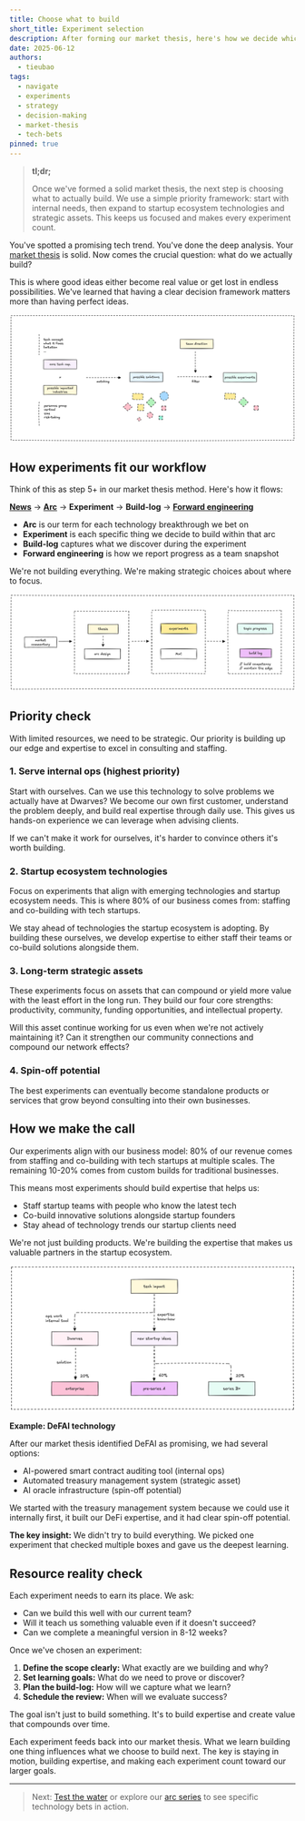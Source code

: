 ```yaml
---
title: Choose what to build
short_title: Experiment selection
description: After forming our market thesis, here's how we decide which experiments are worth building. A practical framework for turning tech bets into focused action.
date: 2025-06-12
authors:
  - tieubao
tags:
  - navigate
  - experiments
  - strategy
  - decision-making
  - market-thesis
  - tech-bets
pinned: true
---
```


> **tl;dr;**
>
> Once we've formed a solid market thesis, the next step is choosing what to actually build. We use a simple priority framework: start with internal needs, then expand to startup ecosystem technologies and strategic assets. This keeps us focused and makes every experiment count.

You've spotted a promising tech trend. You've done the deep analysis. Your [market thesis](market-thesis-method.md) is solid. Now comes the crucial question: what do we actually build?

This is where good ideas either become real value or get lost in endless possibilities. We've learned that having a clear decision framework matters more than having perfect ideas.

![](assets/market-thesis-method.png)

## How experiments fit our workflow

Think of this as step 5+ in our market thesis method. Here's how it flows:

**[News](growth-engine.md)** → **[Arc](/arc)** → **Experiment** → **Build-log** → **[Forward engineering](/forward-engineering)**

- **Arc** is our term for each technology breakthrough we bet on
- **Experiment** is each specific thing we decide to build within that arc
- **Build-log** captures what we discover during the experiment
- **Forward engineering** is how we report progress as a team snapshot

We're not building everything. We're making strategic choices about where to focus.

![](assets/report-workflow.png)

## Priority check

With limited resources, we need to be strategic. Our priority is building up our edge and expertise to excel in consulting and staffing.

### 1. Serve internal ops (highest priority)

Start with ourselves. Can we use this technology to solve problems we actually have at Dwarves? We become our own first customer, understand the problem deeply, and build real expertise through daily use. This gives us hands-on experience we can leverage when advising clients.

If we can't make it work for ourselves, it's harder to convince others it's worth building.

### 2. Startup ecosystem technologies

Focus on experiments that align with emerging technologies and startup ecosystem needs. This is where 80% of our business comes from: staffing and co-building with tech startups.

We stay ahead of technologies the startup ecosystem is adopting. By building these ourselves, we develop expertise to either staff their teams or co-build solutions alongside them.

### 3. Long-term strategic assets

These experiments focus on assets that can compound or yield more value with the least effort in the long run. They build our four core strengths: productivity, community, funding opportunities, and intellectual property.

Will this asset continue working for us even when we're not actively maintaining it? Can it strengthen our community connections and compound our network effects?

### 4. Spin-off potential

The best experiments can eventually become standalone products or services that grow beyond consulting into their own businesses.

## How we make the call

Our experiments align with our business model: 80% of our revenue comes from staffing and co-building with tech startups at multiple scales. The remaining 10-20% comes from custom builds for traditional businesses.

This means most experiments should build expertise that helps us:

- Staff startup teams with people who know the latest tech
- Co-build innovative solutions alongside startup founders
- Stay ahead of technology trends our startup clients need

We're not just building products. We're building the expertise that makes us valuable partners in the startup ecosystem.

![](assets/business-priority.png)

**Example: DeFAI technology**

After our market thesis identified DeFAI as promising, we had several options:

- AI-powered smart contract auditing tool (internal ops)
- Automated treasury management system (strategic asset)
- AI oracle infrastructure (spin-off potential)

We started with the treasury management system because we could use it internally first, it built our DeFi expertise, and it had clear spin-off potential.

**The key insight:** We didn't try to build everything. We picked one experiment that checked multiple boxes and gave us the deepest learning.

## Resource reality check

Each experiment needs to earn its place. We ask:

- Can we build this well with our current team?
- Will it teach us something valuable even if it doesn't succeed?
- Can we complete a meaningful version in 8-12 weeks?

Once we've chosen an experiment:

1. **Define the scope clearly:** What exactly are we building and why?
2. **Set learning goals:** What do we need to prove or discover?
3. **Plan the build-log:** How will we capture what we learn?
4. **Schedule the review:** When will we evaluate success?

The goal isn't just to build something. It's to build expertise and create value that compounds over time.

Each experiment feeds back into our market thesis. What we learn building one thing influences what we choose to build next. The key is staying in motion, building expertise, and making each experiment count toward our larger goals.

---

> Next: [Test the water](test-the-water.md) or explore our [arc series](/arc) to see specific technology bets in action.
